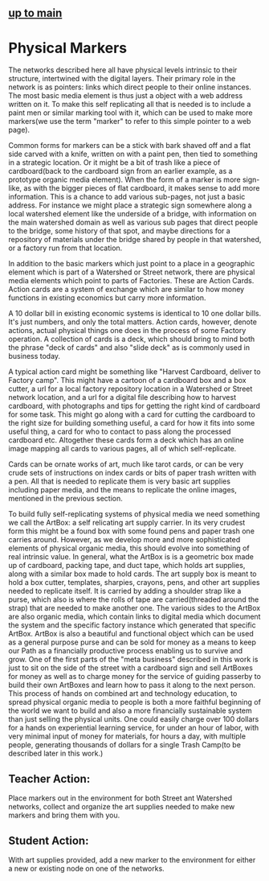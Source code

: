 ## [up to main](../)

# Physical Markers

The networks described here all have physical levels intrinsic to their structure, intertwined with the digital layers. Their primary role in the network is as pointers: links which direct people to their online instances.  The most basic media element is thus just a object with a web address written on it.  To make this self replicating all that is needed is to include a paint men or similar marking tool with it, which can be used to make more markers(we use the term "marker" to refer to this simple pointer to a web page).

Common forms for markers can be a stick with bark shaved off and a flat side carved with a knife, written on with a paint pen, then tied to something in a strategic location.  Or it might be  a bit of trash like a piece of cardboard(back to the cardboard sign from an earlier example, as a prototype organic media element).  When the form of a marker is more sign-like, as with the bigger pieces of flat cardboard, it makes sense to add more information.  This is a chance to add various sub-pages, not just a basic address.  For instance we might place a strategic sign somewhere along a local watershed element like the underside of a bridge, with information on the main watershed domain as well as various sub pages that direct people to the bridge, some history of that spot, and maybe directions for a repository of materials under the bridge shared by people in that watershed, or a factory run from that location.  

In addition to the basic markers which just point to a place in a geographic element which is part of a Watershed or Street network, there are physical media elements which point to parts of Factories.  These are Action Cards.  Action cards are a system of exchange which are similar to how money functions in existing economics but carry more information.  

A 10 dollar bill in existing economic systems is identical to 10 one dollar bills.  It's just numbers, and only the total matters.  Action cards, however, denote actions, actual physical things one does in the process of some Factory operation.  A collection of cards is a deck, which should bring to mind both the phrase "deck of cards" and also "slide deck" as is commonly used in business today.  

A typical action card might be something like "Harvest Cardboard, deliver to Factory camp".  This might have a cartoon of a cardboard box and a box cutter, a url for a local factory repository location in a Watershed or Street network location, and a url for a digital file describing how to harvest cardboard, with photographs and tips for getting the right kind of cardboard for some task.  This might go along with a card for cutting the cardboard to the right size for building something useful, a card for how it fits into some useful thing, a card for who to contact to pass along the processed cardboard etc.  Altogether these cards form a deck which has an online image mapping all cards to various pages, all of which self-replicate. 

Cards can be ornate works of art, much like tarot cards, or can be very crude sets of instructions on index cards or bits of paper trash written with a pen.  All that is needed to replicate them is very basic art supplies including paper media, and the means to replicate the online images, mentioned in the previous section.

To build fully self-replicating systems of physical media we need something we call the ArtBox: a self relicating art supply carrier.  In its very crudest form this might be a found box with some found pens and paper trash one carries around.  However, as we develop more and more sophisticated elements of physical organic media, this should evolve into something of real intrinsic value.  In general, what the ArtBox is is a geometric box made up of cardboard, packing tape, and duct tape, which holds art supplies, along with a similar box made to hold cards.  The art supply box is meant to hold a box cutter, templates, sharpies, crayons, pens, and other art supplies needed to replicate itself.  It is carried by adding a shoulder strap like a purse, which also is where the rolls of tape are carried(threaded around the strap) that are needed to make another one.  The various sides to the ArtBox are also organic media, which contain links to digital media which document the system and the specific factory instance which generated that specific ArtBox.  ArtBox is also a beautiful and functional object which can be used as a general purpose purse and can be sold for money as a means to keep our Path as a financially productive process enabling us to survive and grow.  One of the first parts of the "meta business" described in this work is just to sit on the side of the street with a cardboard sign and sell ArtBoxes for money as well as to charge money for the service of guiding passerby to build their own ArtBoxes and learn how to pass it along to the next person.  This process of hands on combined art and technology education, to spread physical organic media to people is both a more faithful beginning of the world we want to build and also a more financially sustainable system than just selling the physical units.  One could easily charge over 100 dollars for a hands on experiential learning service, for under an hour of labor, with very minimal input of money for materials, for hours a day, with multiple people, generating thousands of dollars for a single Trash Camp(to be described later in this work.)
  

## Teacher Action:

Place markers out in the environment for both Street ant Watershed networks, collect and organize the art supplies needed to make new markers and bring them with you.

## Student Action:

With art supplies provided, add a new marker to the environment for either a new or existing node on one of the networks.









